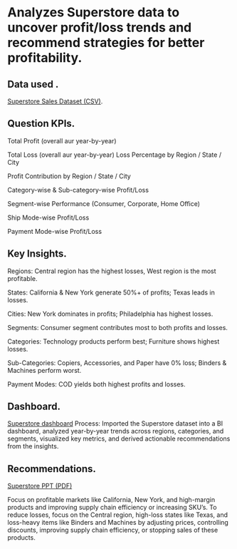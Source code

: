# Analyzes Superstore data to uncover profit/loss trends and recommend strategies for better profitability.

## Data used .
[Superstore Sales Dataset (CSV)](https://github.com/Abuzar-100X/Superstore-Data-Analysis/blob/main/SuperStore_Sales_Dataset.csv).

## Question KPIs.
Total Profit (overall aur year-by-year)

Total Loss (overall aur year-by-year)
Loss Percentage by Region / State / City

Profit Contribution by Region / State / City

Category-wise & Sub-category-wise Profit/Loss

Segment-wise Performance (Consumer, Corporate, Home Office)

Ship Mode-wise Profit/Loss

Payment Mode-wise Profit/Loss




## Key Insights. 
Regions: Central region has the highest losses, West region is the most profitable.

States: California & New York generate 50%+ of profits; Texas leads in losses.

Cities: New York dominates in profits; Philadelphia has highest losses.

Segments: Consumer segment contributes most to both profits and losses.

Categories: Technology products perform best; Furniture shows highest losses.

Sub-Categories: Copiers, Accessories, and Paper have 0% loss; Binders & Machines perform worst.

Payment Modes: COD yields both highest profits and losses.

## Dashboard.
[Superstore dashboard](https://github.com/Abuzar-100X/Superstore-Data-Analysis/blob/main/Superstore%20profit%20and%20loses.png)
Process: Imported the Superstore dataset into a BI dashboard, analyzed year-by-year trends across regions, categories, and segments, visualized key metrics, and derived actionable recommendations from the insights.

## Recommendations.
[Superstore PPT (PDF)](https://github.com/Abuzar-100X/Superstore-Data-Analysis/blob/main/Superstore%20PPT.pdf)

Focus on profitable markets like California, New York, and high-margin products and  improving supply chain efficiency or increasing SKU’s.
To reduce losses, focus on the Central region, high-loss states like Texas, and loss-heavy items like Binders and Machines by adjusting
prices, controlling discounts, improving supply chain efficiency, or stopping sales of these products.


